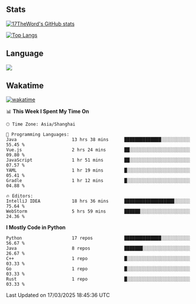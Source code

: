 ## Stats

[![17TheWord's GitHub stats](https://github-readme-stats.vercel.app/api?username=17TheWord&count_private=true&show_icons=true)](https://github.com/anuraghazra/github-readme-stats)

[![Top Langs](https://github-readme-stats.vercel.app/api/top-langs/?username=17TheWord&layout=compact&hide=html)](https://github.com/anuraghazra/github-readme-stats)

## Language

<img align="center" src="https://github-readme-stats-theword.vercel.app/api/wakatime?username=559772f0-9c03-4114-9e11-1b4b8b998e10&layout=compact&theme=dracula&hide_border=true">

## Wakatime

[![wakatime](https://wakatime.com/badge/user/559772f0-9c03-4114-9e11-1b4b8b998e10.svg)](https://wakatime.com/@559772f0-9c03-4114-9e11-1b4b8b998e10)

<!--START_SECTION:waka-->
📊 **This Week I Spent My Time On** 

```text
🕑︎ Time Zone: Asia/Shanghai

💬 Programming Languages: 
Java                     13 hrs 38 mins      ██████████████░░░░░░░░░░░   55.45 % 
Vue.js                   2 hrs 24 mins       ██░░░░░░░░░░░░░░░░░░░░░░░   09.80 % 
JavaScript               1 hr 51 mins        ██░░░░░░░░░░░░░░░░░░░░░░░   07.57 % 
YAML                     1 hr 19 mins        █░░░░░░░░░░░░░░░░░░░░░░░░   05.41 % 
Gradle                   1 hr 12 mins        █░░░░░░░░░░░░░░░░░░░░░░░░   04.88 % 

🔥 Editors: 
IntelliJ IDEA            18 hrs 36 mins      ███████████████████░░░░░░   75.64 % 
WebStorm                 5 hrs 59 mins       ██████░░░░░░░░░░░░░░░░░░░   24.36 % 
```

**I Mostly Code in Python** 

```text
Python                   17 repos            ██████████████░░░░░░░░░░░   56.67 % 
Java                     8 repos             ███████░░░░░░░░░░░░░░░░░░   26.67 % 
C++                      1 repo              █░░░░░░░░░░░░░░░░░░░░░░░░   03.33 % 
Go                       1 repo              █░░░░░░░░░░░░░░░░░░░░░░░░   03.33 % 
Rust                     1 repo              █░░░░░░░░░░░░░░░░░░░░░░░░   03.33 % 
```




 Last Updated on 17/03/2025 18:45:36 UTC
<!--END_SECTION:waka-->

